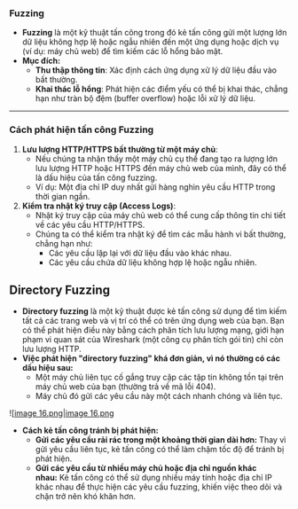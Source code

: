 ### **Fuzzing**

- **Fuzzing** là một kỹ thuật tấn công trong đó kẻ tấn công gửi một lượng lớn dữ liệu không hợp lệ hoặc ngẫu nhiên đến một ứng dụng hoặc dịch vụ (ví dụ: máy chủ web) để tìm kiếm các lỗ hổng bảo mật.
- **Mục đích:**
    - **Thu thập thông tin**: Xác định cách ứng dụng xử lý dữ liệu đầu vào bất thường.
    - **Khai thác lỗ hổng**: Phát hiện các điểm yếu có thể bị khai thác, chẳng hạn như tràn bộ đệm (buffer overflow) hoặc lỗi xử lý dữ liệu.

---

### **Cách phát hiện tấn công Fuzzing**

1. **Lưu lượng HTTP/HTTPS bất thường từ một máy chủ**:
    - Nếu chúng ta nhận thấy một máy chủ cụ thể đang tạo ra lượng lớn lưu lượng HTTP hoặc HTTPS đến máy chủ web của mình, đây có thể là dấu hiệu của tấn công fuzzing.
    - Ví dụ: Một địa chỉ IP duy nhất gửi hàng nghìn yêu cầu HTTP trong thời gian ngắn.
2. **Kiểm tra nhật ký truy cập (Access Logs)**:
    - Nhật ký truy cập của máy chủ web có thể cung cấp thông tin chi tiết về các yêu cầu HTTP/HTTPS.
    - Chúng ta có thể kiểm tra nhật ký để tìm các mẫu hành vi bất thường, chẳng hạn như:
        - Các yêu cầu lặp lại với dữ liệu đầu vào khác nhau.
        - Các yêu cầu chứa dữ liệu không hợp lệ hoặc ngẫu nhiên.
## Directory Fuzzing
- **Directory fuzzing** là một kỹ thuật được kẻ tấn công sử dụng để tìm kiếm tất cả các trang web và vị trí có thể có trên ứng dụng web của bạn. Bạn có thể phát hiện điều này bằng cách phân tích lưu lượng mạng, giới hạn phạm vi quan sát của Wireshark (một công cụ phân tích gói tin) chỉ còn lưu lượng HTTP.
- **Việc phát hiện "directory fuzzing" khá đơn giản, vì nó thường có các dấu hiệu sau:**
    - Một máy chủ liên tục cố gắng truy cập các tập tin không tồn tại trên máy chủ web của bạn (thường trả về mã lỗi 404).
    - Máy chủ đó gửi các yêu cầu này một cách nhanh chóng và liên tục.

![[image 16.png|image 16.png](../../Image/image%2016.png)

- **Cách kẻ tấn công tránh bị phát hiện:**
    - **Gửi các yêu cầu rải rác trong một khoảng thời gian dài hơn:** Thay vì gửi yêu cầu liên tục, kẻ tấn công có thể làm chậm tốc độ để tránh bị phát hiện.
    - **Gửi các yêu cầu từ nhiều máy chủ hoặc địa chỉ nguồn khác nhau:** Kẻ tấn công có thể sử dụng nhiều máy tính hoặc địa chỉ IP khác nhau để thực hiện các yêu cầu fuzzing, khiến việc theo dõi và chặn trở nên khó khăn hơn.